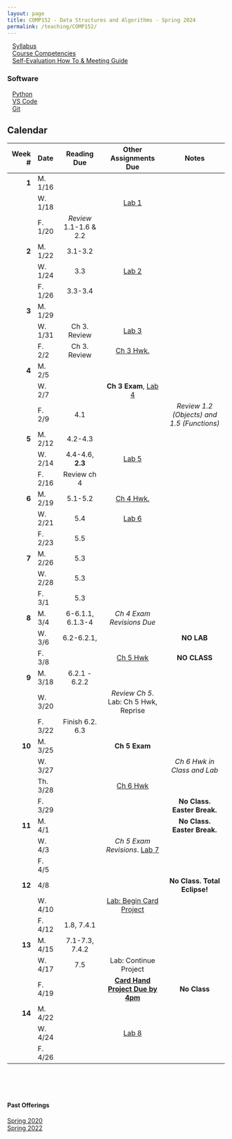 ```yaml
---
layout: page
title: COMP152 - Data Structures and Algorithms - Spring 2024
permalink: /teaching/COMP152/
---
```


&nbsp;&nbsp;&nbsp;[Syllabus](/teaching/COMP152/sp24/comp152-syllabus.pdf)<br>
&nbsp;&nbsp;&nbsp;[Course Competencies](/teaching/COMP152/sp24/comp152-competencies.pdf)<br>
&nbsp;&nbsp;&nbsp;[Self-Evaluation How To & Meeting Guide](/teaching/ungrading/howto-portfolio)

### Software 

&nbsp;&nbsp;&nbsp;[Python](https://www.python.org/downloads/)<br>
&nbsp;&nbsp;&nbsp;[VS Code](https://code.visualstudio.com/download)<br>
&nbsp;&nbsp;&nbsp;[Git](https://git-scm.com/downloads)<br>

## Calendar

|Week \# | Date | Reading Due | Other Assignments Due | Notes |
| --: | :-- | :---: | :---: | :--: |
| **1** | M. 1/16 | | | |
| | W. 1/18 | | [Lab 1](/teaching/COMP152/sp24/labs/lab1) | |
| | F. 1/20 | *Review* 1.1-1.6 & 2.2 | | |
| **2** | M. 1/22 | 3.1-3.2 | |  |
| | W. 1/24 | 3.3 | [Lab 2](/teaching/COMP152/sp24/labs/lab2) | |
| | F. 1/26  | 3.3-3.4| | |
| **3** | M. 1/29 |  | |  |
| | W. 1/31 | Ch 3. Review | [Lab 3](/teaching/COMP152/sp24/labs/lab3) | | 
| | F. 2/2  | Ch 3. Review | [Ch 3 Hwk.](/teaching/COMP152/sp24/hwk/hwk1)| |
| **4** | M. 2/5 | |  |  |
| | W. 2/7 | | **Ch 3 Exam**, [Lab 4](/teaching/COMP152/sp24/labs/lab4)| |
| | F. 2/9  | 4.1 | | *Review 1.2 (Objects) and 1.5 (Functions)*|
| **5** | M. 2/12 | 4.2-4.3 |  |  |
| | W. 2/14 | 4.4-4.6, **2.3** | [Lab 5](/teaching/COMP152/sp24/labs/lab5) | |
| | F. 2/16  | Review ch 4 |  | |
| **6** | M. 2/19 | 5.1-5.2 | [Ch 4 Hwk.](/teaching/COMP152/sp24/hwk/hwk2)  |  |
| | W. 2/21 | 5.4 | [Lab 6](/teaching/COMP152/sp24/labs/lab6) | |
| | F. 2/23  | 5.5 | | |
| **7** | M. 2/26 | 5.3 | |  |
| | W. 2/28 | 5.3 | | |
| | F. 3/1  | 5.3 | | |
| **8** | M. 3/4 | 6-6.1.1, 6.1.3-4 | *Ch 4 Exam Revisions Due* |  |
| | W. 3/6 | 6.2-6.2.1,  | | **NO LAB** |
| | F. 3/8  | | [Ch 5 Hwk](/teaching/COMP152/sp24/hwk/hwk3) | **NO CLASS** |
| **9** | M. 3/18 | 6.2.1 - 6.2.2 |  |  |
| | W. 3/20 | | *Review Ch 5*. Lab: Ch 5 Hwk, Reprise | |
| | F. 3/22  | Finish 6.2. 6.3  |  |  |
| **10** | M. 3/25 |  | **Ch 5 Exam** |  |
| | W. 3/27 | | | *Ch 6 Hwk in Class and Lab* |
| | Th. 3/28 | | [Ch 6 Hwk](/teaching/COMP152/sp24/hwk/hwk4) | |  
| | F. 3/29  | | | **No Class. Easter Break.**  |
| **11** | M. 4/1 |  |  | **No Class. Easter Break.**  |
| | W. 4/3 | | *Ch 5 Exam Revisions*. [Lab 7](/teaching/COMP152/sp24/labs/lab7) | |
| | F. 4/5  | | |  |
| **12** | 4/8 |  |  | **No Class. Total Eclipse!**   |
| | W. 4/10 | | [Lab: Begin Card Project](/teaching/COMP152/sp24/projects/cardhand) | |
| | F. 4/12  | 1.8, 7.4.1 | |  |
| **13** | M. 4/15 | 7.1-7.3, 7.4.2  | | |
| | W. 4/17 | 7.5 | Lab: Continue Project | |
| | F. 4/19  | | **[Card Hand Project Due by 4pm](/teaching/COMP152/sp24/projects/cardhand)** | **No Class** |
| **14** | M. 4/22 |   | | |
| | W. 4/24 | | [Lab 8](/teaching/COMP152/sp24/labs/lab8) | |
| | F. 4/26  | |  |  |









<br><br><br>
#### Past Offerings

[Spring 2020](/teaching/COMP152/sp20/)<br>
[Spring 2022](/teaching/COMP152/sp22/)
